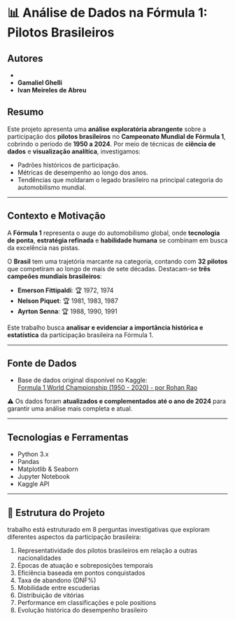 # 📊 Análise de Dados na Fórmula 1: Pilotos Brasileiros

## Autores
-
- **Gamaliel Ghelli**
- **Ivan Meireles de Abreu**

## Resumo

Este projeto apresenta uma **análise exploratória abrangente** sobre a participação dos **pilotos brasileiros** no **Campeonato Mundial de Fórmula 1**, cobrindo o período de **1950 a 2024**. Por meio de técnicas de **ciência de dados** e **visualização analítica**, investigamos:

- Padrões históricos de participação.
- Métricas de desempenho ao longo dos anos.
- Tendências que moldaram o legado brasileiro na principal categoria do automobilismo mundial.

---

## Contexto e Motivação

A **Fórmula 1** representa o auge do automobilismo global, onde **tecnologia de ponta**, **estratégia refinada** e **habilidade humana** se combinam em busca da excelência nas pistas.

O **Brasil** tem uma trajetória marcante na categoria, contando com **32 pilotos** que competiram ao longo de mais de sete décadas. Destacam-se **três campeões mundiais brasileiros**:

- **Emerson Fittipaldi**: 🏆 1972, 1974
- **Nelson Piquet**: 🏆 1981, 1983, 1987
- **Ayrton Senna**: 🏆 1988, 1990, 1991

Este trabalho busca **analisar e evidenciar a importância histórica e estatística** da participação brasileira na Fórmula 1.

---

## Fonte de Dados

- Base de dados original disponível no Kaggle:  
  [Formula 1 World Championship (1950 - 2020) - por Rohan Rao](https://www.kaggle.com/datasets/rohanrao/formula-1-world-championship-1950-2020)

⚠️ Os dados foram **atualizados e complementados até o ano de 2024** para garantir uma análise mais completa e atual.

---

## Tecnologias e Ferramentas

- Python 3.x
- Pandas
- Matplotlib & Seaborn
- Jupyter Notebook
- Kaggle API

---

## 📂 Estrutura do Projeto
trabalho está estruturado em 8 perguntas investigativas que exploram diferentes aspectos da participação brasileira:

1. Representatividade dos pilotos brasileiros em relação a outras nacionalidades
2. Épocas de atuação e sobreposições temporais
3. Eficiência baseada em pontos conquistados
4. Taxa de abandono (DNF%)
5. Mobilidade entre escuderias
6. Distribuição de vitórias
7. Performance em classificações e pole positions
8. Evolução histórica do desempenho brasileiro
